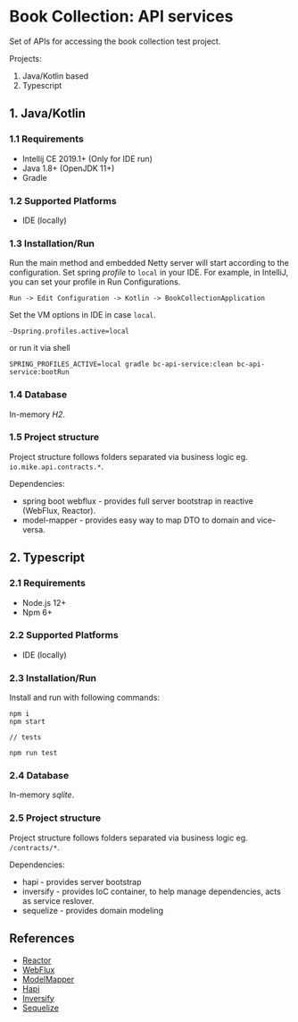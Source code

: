 
Book Collection: API services
======================================

Set of APIs for accessing the book collection test project.

Projects:
1. Java/Kotlin based
2. Typescript

## 1. Java/Kotlin

### 1.1 Requirements

* Intellij CE 2019.1+ (Only for IDE run)
* Java 1.8+ (OpenJDK 11+)
* Gradle

### 1.2 Supported Platforms

* IDE (locally)

### 1.3 Installation/Run

Run the main method and embedded Netty server will start according to the configuration.
Set spring *profile* to `local` in your IDE. For example, in IntelliJ, you can set your profile in Run Configurations.

```
Run -> Edit Configuration -> Kotlin -> BookCollectionApplication
```

Set the VM options in IDE in case `local`.

```
-Dspring.profiles.active=local
```

or run it via shell

```
SPRING_PROFILES_ACTIVE=local gradle bc-api-service:clean bc-api-service:bootRun
```

### 1.4 Database

In-memory *H2*.

### 1.5 Project structure

Project structure follows folders separated via business logic eg. `io.mike.api.contracts.*`.

Dependencies:
* spring boot webflux - provides full server bootstrap in reactive (WebFlux, Reactor).
* model-mapper - provides easy way to map DTO to domain and vice-versa.


## 2. Typescript

### 2.1 Requirements

* Node.js 12+
* Npm 6+

### 2.2 Supported Platforms

* IDE (locally)

### 2.3 Installation/Run


Install and run with following commands:

```
npm i
npm start

// tests

npm run test
```

### 2.4 Database

In-memory *sqlite*.

### 2.5 Project structure

Project structure follows folders separated via business logic eg. `/contracts/*`.

Dependencies:
* hapi - provides server bootstrap
* inversify - provides IoC container, to help manage dependencies, acts as service reslover.
* sequelize - provides domain modeling

## References

* [Reactor](https://projectreactor.io)
* [WebFlux](https://docs.spring.io/spring/docs/current/spring-framework-reference/web-reactive.html)
* [ModelMapper](http://modelmapper.org)
* [Hapi](https://hapi.dev)
* [Inversify](http://inversify.io)
* [Sequelize](https://sequelize.org)


